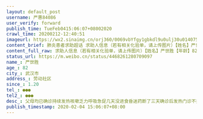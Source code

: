 ```yaml
---
layout: default_post
username: 严惠84086
user_verify: forward
publish_time: TueFeb0415:06:07+08002020
crawl_time: 20200212-12:40:51
imageurl: https://wx2.sinaimg.cn/orj360/0069vbYfgy1gbkdl9u0ulj30u014075x.jpg,https://wx1.sinaimg.cn/orj360/0069vbYfgy1gbkdlacl5sj30u0140whx.jpg
content_brief: 肺炎患者求助超话 求助人信息（若有相关化验单，请上传图片）【姓名】严世胜【年龄】82【所在城市】武汉市【所在小区、社区】劳动社区【患病时间】1.20【联系方式】●●●【其他紧急联系人】●●●【病情描述】父母均已确诊   持续发热咳嗽乏力呼吸急促几天没进食  昏迷   药断 ...全文
content_full_raw: 求助人信息（若有相关化验单，请上传图片）【姓名】严世胜【年龄】82【所在城市】武汉市【所在小区、社区】劳动社区【患病时间】1.20【联系方式】●●●【其他紧急联系人】●●●【病情描述】父母均已确诊持续发热咳嗽乏力呼吸急促几天没进食昏迷药断了三天确诊后发热门诊不接诊，仅吸氧咸宁·武长路
status_url: https://m.weibo.cn/status/4468261280709097
name_: 严世胜
age_: 82
city_: 武汉市
address_: 劳动社区
since_: 1.20
tel_: ●●●
tel2_: ●●●
desc_: 父母均已确诊持续发热咳嗽乏力呼吸急促几天没进食昏迷药断了三天确诊后发热门诊不接诊，仅吸氧咸宁·武长路
publish_timestamp: 2020-02-04 15:06:07+08:00
---
```

